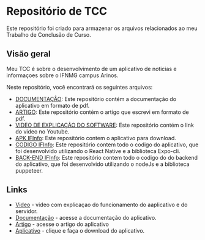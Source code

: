 # Repositório de TCC

Este repositório foi criado para armazenar os arquivos relacionados ao meu Trabalho de Conclusão de Curso. 

## Visão geral

Meu TCC é sobre o desenvolvimento de um aplicativo de noticias e informaçoes sobre o IFNMG campus Arinos. 

Neste repositório, você encontrará os seguintes arquivos:

- [DOCUMENTAÇÂO](./documentacao/DOCUMENTAÇÃO-IFINFO.pdf): Este repositório contém a documentação do aplicativo em formato de pdf.
- [ARTIGO](./artigo/Artigo1.pdf): Este repositório contém o artigo que escrevi em formato de pdf.
- [VIDEO DE EXPLICAÇÃO DO SOFTWARE](./video-explicacao/video-youtube.txt): Este repositório contém o link do video no Youtube.
- [APK IFInfo](./apk(aplicativo)/): Este repositório contem o aplicativo para download.
- [CODIGO IFInfo](./codigo-IFInfo/): Este repositório contem todo o codigo do aplicativo, que foi desenvolvido utilizando o React Native e a biblioteca Expo-cli.
- [BACK-END IFInfo](./backend-IFInfo/): Este repositório contem todo o codigo do do backend do aplicativo, que foi desenvolvido utilizando o nodeJs e a biblioteca puppeteer.

## Links
- [Video] - video com explicaçao do funcionamento do aaplicativo e do servidor.
- [Documentação] - acesse a documentação do aplicativo.
- [Artigo] - acesse o artigo do aplicativo
- [Aplicativo] - clique e faça o download do aplicativo.

[Video]: <https://youtu.be/q-Z9jdCIuzk>
[Documentação]: <https://drive.google.com/file/d/15kFAlcC83LrfKhE0EY6Q0fvLMoV3fz56/view?usp=share_link>
[Artigo]: <https://drive.google.com/file/d/18O-kjq9uRPTF_oqLWyl93k4_jz5rg3MH/view?usp=share_link>
[Aplicativo]: <https://download1497.mediafire.com/cklayadz7gigo0N56hMR7H901-6rwTMUwiwsLTTwzVYC0JI5UlyYu6gVjLV18LWSs69gwQMmmXyhAaXalVOmlMJDgoB9QBs/r50be7sp7lm27hi/IFInfo_28-02.apk>

